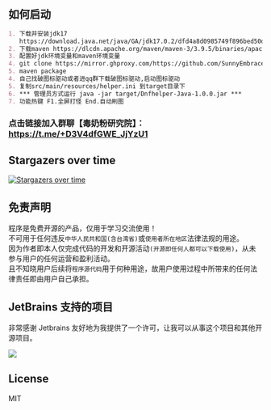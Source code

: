 ## 如何启动

```markdown
1. 下载并安装jdk17
   https://download.java.net/java/GA/jdk17.0.2/dfd4a8d0985749f896bed50d7138ee7f/8/GPL/openjdk-17.0.2_windows-x64_bin.zip)
2. 下载maven https://dlcdn.apache.org/maven/maven-3/3.9.5/binaries/apache-maven-3.9.5-bin.zip
3. 配置好jdk环境变量和maven环境变量
4. git clone https://mirror.ghproxy.com/https://github.com/SunnyEmbrace/DnfHelper-Java.git
5. maven package
4. 自己找破图标驱动或者进qq群下载破图标驱动,启动图标驱动
5. 复制src/main/resources/helper.ini 到target目录下
6. *** 管理员方式运行 java -jar target/Dnfhelper-Java-1.0.0.jar ***
7. 功能热键 F1.全屏打怪 End.自动刷图
```
### 点击链接加入群聊【毒奶粉研究院】：https://t.me/+D3V4dfGWE_JjYzU1

## Stargazers over time

[![Stargazers over time](https://starchart.cc/qiuapeng921/DnfHelper-Java.svg)](https://starchart.cc/SunnyEmbrace/DnfHelper-Java)


## 免责声明

程序是免费开源的产品，仅用于学习交流使用！       
不可用于任何违反`中华人民共和国(含台湾省)`或`使用者所在地区`法律法规的用途。      
因为作者即本人仅完成代码的开发和开源活动`(开源即任何人都可以下载使用)`，从未参与用户的任何运营和盈利活动。    
且不知晓用户后续将`程序源代码`用于何种用途，故用户使用过程中所带来的任何法律责任即由用户自己承担。

## JetBrains 支持的项目

非常感谢 Jetbrains 友好地为我提供了一个许可，让我可以从事这个项目和其他开源项目。

[![](https://resources.jetbrains.com/storage/products/company/brand/logos/jb_beam.svg)](https://www.jetbrains.com/?from=https://github.com/overtrue)

## License

MIT
